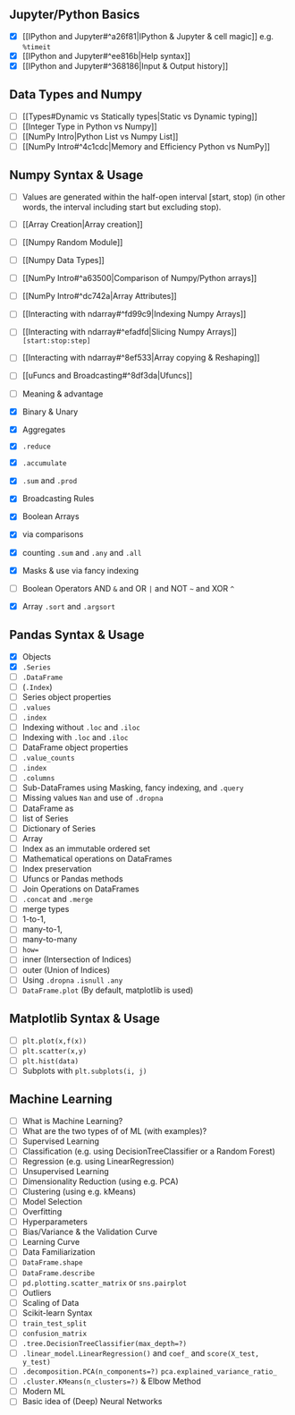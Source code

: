 ## Jupyter/Python Basics
- [x] [[IPython and Jupyter#^a26f81|IPython & Jupyter & cell magic]] e.g. `%timeit`
- [x] [[IPython and Jupyter#^ee816b|Help syntax]]
- [x] [[IPython and Jupyter#^368186|Input & Output history]]

## Data Types and Numpy
- [ ] [[Types#Dynamic vs Statically types|Static vs Dynamic typing]]
- [ ] [[Integer Type in Python vs Numpy]]
- [ ] [[NumPy Intro|Python List vs Numpy List]]
- [ ] [[NumPy Intro#^4c1cdc|Memory and Efficiency Python vs NumPy]]

## Numpy Syntax & Usage

- [ ] Values are generated within the half-open interval [start, stop) (in other words, the interval including start but excluding stop).
- [ ] [[Array Creation|Array creation]]
- [ ] [[Numpy Random Module]]
- [ ] [[Numpy Data Types]] 
- [ ] [[NumPy Intro#^a63500|Comparison of Numpy/Python arrays]]
- [ ] [[NumPy Intro#^dc742a|Array Attributes]]
- [ ] [[Interacting with ndarray#^fd99c9|Indexing Numpy Arrays]]
- [ ] [[Interacting with ndarray#^efadfd|Slicing Numpy Arrays]] `[start:stop:step]`
- [ ] [[Interacting with ndarray#^8ef533|Array copying & Reshaping]]
- [ ] [[uFuncs and Broadcasting#^8df3da|Ufuncs]]
- [ ] Meaning & advantage
- [x] Binary & Unary

- [x] Aggregates
- [x] `.reduce`
- [x] `.accumulate`
- [x] `.sum` and `.prod`
- [x] Broadcasting Rules
- [x] Boolean Arrays
- [x] via comparisons
- [x] counting `.sum` and `.any` and `.all`
- [x] Masks & use via fancy indexing
- [ ] Boolean Operators AND `&` and OR `|` and NOT `~` and XOR `^`
- [x] Array `.sort` and `.argsort`

## Pandas Syntax & Usage
- [x] Objects
- [x] `.Series`
- [ ] `.DataFrame`
- [ ] (`.Index`)
- [ ] Series object properties
- [ ] `.values`
- [ ] `.index`
- [ ] Indexing without `.loc` and `.iloc`
- [ ] Indexing with `.loc` and `.iloc`
- [ ] DataFrame object properties
- [ ] `.value_counts`
- [ ] `.index`
- [ ] `.columns`
- [ ] Sub-DataFrames using Masking, fancy indexing, and `.query`
- [ ] Missing values `Nan` and use of `.dropna`
- [ ] DataFrame as
- [ ] list of Series
- [ ] Dictionary of Series
- [ ] Array
- [ ] Index as an immutable ordered set
- [ ] Mathematical operations on DataFrames
- [ ] Index preservation
- [ ] Ufuncs or Pandas methods
- [ ] Join Operations on DataFrames
- [ ] `.concat` and `.merge`
- [ ] merge types
- [ ] 1-to-1,
- [ ] many-to-1,
- [ ] many-to-many
- [ ] `how=`
- [ ] inner (Intersection of Indices)
- [ ] outer (Union of Indices)
- [ ] Using `.dropna` `.isnull` `.any`
- [ ] `DataFrame.plot` (By default, matplotlib is used)

## Matplotlib Syntax & Usage
- [ ] `plt.plot(x,f(x))`
- [ ] `plt.scatter(x,y)`
- [ ] `plt.hist(data)`
- [ ] Subplots with `plt.subplots(i, j)`

## Machine Learning
- [ ] What is Machine Learning?
- [ ] What are the two types of of ML (with examples)?
- [ ] Supervised Learning
- [ ] Classification (e.g. using DecisionTreeClassifier or a Random Forest)
- [ ] Regression (e.g. using LinearRegression)
- [ ] Unsupervised Learning
- [ ] Dimensionality Reduction (using e.g. PCA)
- [ ] Clustering (using e.g. kMeans)
- [ ] Model Selection
- [ ] Overfitting
- [ ] Hyperparameters
- [ ] Bias/Variance & the Validation Curve
- [ ] Learning Curve
- [ ] Data Familiarization
- [ ] `DataFrame.shape`
- [ ] `DataFrame.describe`
- [ ] `pd.plotting.scatter_matrix` or `sns.pairplot`
- [ ] Outliers
- [ ] Scaling of Data
- [ ] Scikit-learn Syntax
- [ ] `train_test_split`
- [ ] `confusion_matrix`
- [ ] `.tree.DecisionTreeClassifier(max_depth=?)`
- [ ] `.linear_model.LinearRegression()` and `coef_` and `score(X_test, y_test)`
- [ ] `.decomposition.PCA(n_components=?)` `pca.explained_variance_ratio_`
- [ ] `.cluster.KMeans(n_clusters=?)` & Elbow Method
- [ ] Modern ML
- [ ] Basic idea of (Deep) Neural Networks

